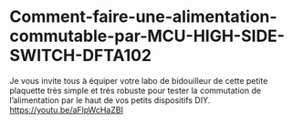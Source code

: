 # Comment-faire-une-alimentation-commutable-par-MCU-HIGH-SIDE-SWITCH-DFTA102
Je vous invite tous à équiper votre labo de bidouilleur de cette petite plaquette très simple et très robuste pour tester la commutation de l’alimentation par le haut de vos petits dispositifs DIY. https://youtu.be/aFlpWcHaZBI

